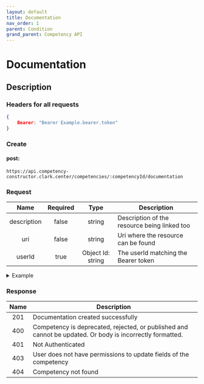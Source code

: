 ```yaml
---
layout: default
title: Documentation
nav_order: 1
parent: Condition
grand_parent: Competency API
---
```

# Documentation

## Description

### Headers for all requests
```json
{
    Bearer: "Bearer Example.bearer.token"
}
```

### Create

#### post:
```http
https://api.competency-constructor.clark.center/competencies/:competencyId/documentation
```

### Request

| Name | Required | Type | Description |
|:----:|:-----:|:----:|-----|
| description | false | string | Description of the resource being linked too |
| uri | false | string | Uri where the resource can be found |
| userId | true | Object Id: string | The userId matching the Bearer token |

<details closed markdown="block">
  <summary>
    Example
  </summary>
```json
{
    body: {
        description: "This is an example of a website.",
        uri: "https://www.example.com"
        userId: "aposjdfnpouapuofaou"
    }
}
```
</details>

### Response

| Name | Description |
|:----:|----|
| 201 | Documentation created successfully |
| 400 | Competency is deprecated, rejected, or published and cannot be updated. Or body is incorrectly formatted. |
| 401 | Not Authenticated  |
| 403 | User does not have permissions to update fields of the competency |
| 404 | Competency not found |